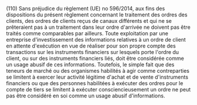 (110) Sans préjudice du règlement (UE) no 596/2014, aux fins des dispositions du présent règlement concernant le traitement des ordres des clients, des ordres de clients reçus de canaux différents et qui ne se prêteraient pas à un traitement dans leur ordre d'arrivée ne doivent pas être traités comme comparables par ailleurs. Toute exploitation par une entreprise d'investissement des informations relatives à un ordre de client en attente d'exécution en vue de réaliser pour son propre compte des transactions sur les instruments financiers sur lesquels porte l'ordre du client, ou sur des instruments financiers liés, doit être considérée comme un usage abusif de ces informations. Toutefois, le simple fait que des teneurs de marché ou des organismes habilités à agir comme contreparties se limitent à exercer leur activité légitime d'achat et de vente d'instruments financiers ou que des personnes habilitées à exécuter des ordres pour le compte de tiers se limitent à exécuter consciencieusement un ordre ne peut pas être considéré en soi comme un usage abusif d'informations.